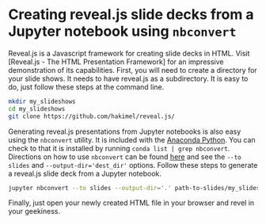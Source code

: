 #  Creating reveal.js slide decks from a Jupyter notebook using `nbconvert`

Reveal.js is a Javascript framework for creating slide decks in HTML.  Visit [Reveal.js - The HTML Presentation Framework] for an impressive demonstration of its capabilities.  First, you will need to create a directory for your slide shows.  It needs to have reveal.js as a subdirectory.  It is easy to do, just follow these steps at the command line.

```bash
mkdir my_slideshows
cd my_slideshows
git clone https://github.com/hakimel/reveal.js/
```

Generating reveal.js presentations from Jupyter notebooks is also easy using the `nbconvert` utility.  It is included with the [Anaconda Python](https://www.anaconda.com/).  You can check to that it is installed by running `conda list | grep nbconvert`.  Directions on how to use `nbconvert` can be found [here](https://ipython.org/ipython-doc/3/notebook/nbconvert.html) and see the `--to slides` and `--output-dir='dest_dir'` options.  Follow these steps to generate a reveal.js slide deck from a Jupyter notebook.

```bash
jupyter nbconvert --to slides --output-dir='.' path-to-slides/my_slides.ipynb
```

Finally, just open your newly created HTML file in your browser and revel in your geekiness.

